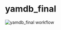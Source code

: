 # yamdb_final
![yamdb_final workflow](https://github.com/github/docs/actions/workflows/main.yml/badge.svg)
